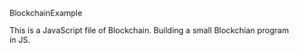BlockchainExample

This is a JavaScript file of Blockchain. Building a small Blockchian program in JS.

